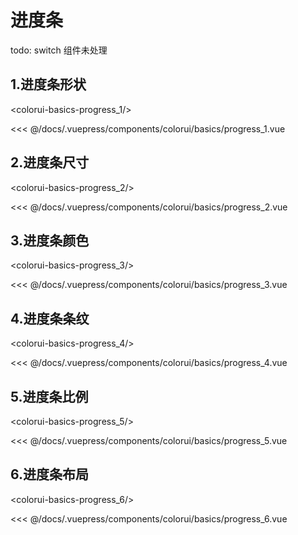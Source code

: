# 进度条

todo: switch 组件未处理

## 1.进度条形状

<baseComponent-codeBox
  title=""
  description=""
  onlineLink="">
  <colorui-basics-progress_1/>
  <!-- 这里直接设置 引入的展示代码 ；注意引入代码一定不能缩进！！！否则不能生效！-->
  <highlight-code slot="codeText" lang="vue">
<<< @/docs/.vuepress/components/colorui/basics/progress_1.vue
  </highlight-code>
</baseComponent-codeBox>


## 2.进度条尺寸

<baseComponent-codeBox
  title=""
  description=""
  onlineLink="">
  <colorui-basics-progress_2/>
  <!-- 这里直接设置 引入的展示代码 ；注意引入代码一定不能缩进！！！否则不能生效！-->
  <highlight-code slot="codeText" lang="vue">
<<< @/docs/.vuepress/components/colorui/basics/progress_2.vue
  </highlight-code>
</baseComponent-codeBox>

## 3.进度条颜色

<baseComponent-codeBox
  title=""
  description=""
  onlineLink="">
  <colorui-basics-progress_3/>
  <!-- 这里直接设置 引入的展示代码 ；注意引入代码一定不能缩进！！！否则不能生效！-->
  <highlight-code slot="codeText" lang="vue">
<<< @/docs/.vuepress/components/colorui/basics/progress_3.vue
  </highlight-code>
</baseComponent-codeBox>


## 4.进度条条纹

<baseComponent-codeBox
  title=""
  description=""
  onlineLink="">
  <colorui-basics-progress_4/>
  <!-- 这里直接设置 引入的展示代码 ；注意引入代码一定不能缩进！！！否则不能生效！-->
  <highlight-code slot="codeText" lang="vue">
<<< @/docs/.vuepress/components/colorui/basics/progress_4.vue
  </highlight-code>
</baseComponent-codeBox>


## 5.进度条比例

<baseComponent-codeBox
  title=""
  description=""
  onlineLink="">
  <colorui-basics-progress_5/>
  <!-- 这里直接设置 引入的展示代码 ；注意引入代码一定不能缩进！！！否则不能生效！-->
  <highlight-code slot="codeText" lang="vue">
<<< @/docs/.vuepress/components/colorui/basics/progress_5.vue
  </highlight-code>
</baseComponent-codeBox>

## 6.进度条布局

<baseComponent-codeBox
  title=""
  description=""
  onlineLink="">
  <colorui-basics-progress_6/>
  <!-- 这里直接设置 引入的展示代码 ；注意引入代码一定不能缩进！！！否则不能生效！-->
  <highlight-code slot="codeText" lang="vue">
<<< @/docs/.vuepress/components/colorui/basics/progress_6.vue
  </highlight-code>
</baseComponent-codeBox>